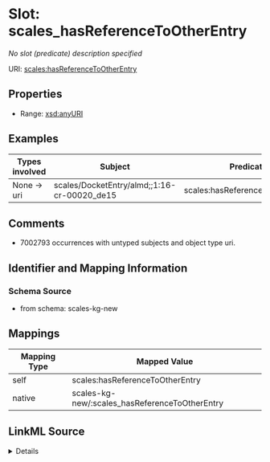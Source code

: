 

# Slot: scales_hasReferenceToOtherEntry


_No slot (predicate) description specified_





URI: [scales:hasReferenceToOtherEntry](http://schemas.scales-okn.org/rdf/scales#hasReferenceToOtherEntry)



<!-- no inheritance hierarchy -->








## Properties

* Range: [xsd:anyURI](xsd:anyURI)






## Examples

| Types involved | Subject | Predicate | Object |
| --- | --- | --- | --- |
| None → uri | scales/DocketEntry/almd;;1:16-cr-00020_de15 | scales:hasReferenceToOtherEntry | scales/DocketEntry/almd;;1:16-cr-00020_de14 |


## Comments

* 7002793 occurrences with untyped subjects and object type uri.

## Identifier and Mapping Information







### Schema Source


* from schema: scales-kg-new




## Mappings

| Mapping Type | Mapped Value |
| ---  | ---  |
| self | scales:hasReferenceToOtherEntry |
| native | scales-kg-new/:scales_hasReferenceToOtherEntry |




## LinkML Source

<details>

```yaml
name: scales_hasReferenceToOtherEntry
description: No slot (predicate) description specified
comments:
- 7002793 occurrences with untyped subjects and object type uri.
examples:
- description: None → uri
  object:
    example_object: scales/DocketEntry/almd;;1:16-cr-00020_de14
    example_object_type: uri
    example_predicate: scales:hasReferenceToOtherEntry
    example_subject: scales/DocketEntry/almd;;1:16-cr-00020_de15
    example_subject_type: None
from_schema: scales-kg-new
rank: 1000
slot_uri: scales:hasReferenceToOtherEntry
alias: scales_hasReferenceToOtherEntry
range: uri

```
</details>